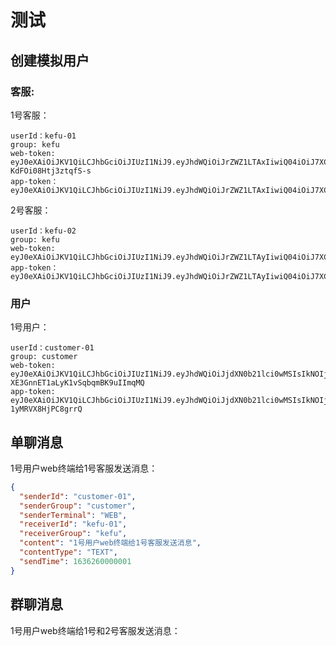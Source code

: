 # 测试

## 创建模拟用户

### 客服:

1号客服：

    userId：kefu-01
    group: kefu
    web-token: eyJ0eXAiOiJKV1QiLCJhbGciOiJIUzI1NiJ9.eyJhdWQiOiJrZWZ1LTAxIiwiQ04iOiJ7XCJncm91cFwiOlwia2VmdVwiLFwidGVybWluYWxUeXBlXCI6XCJXRUJcIixcInVzZXJJZFwiOlwia2VmdS0wMVwifSIsImV4cCI6MTczNjczNjcxMn0.52iIZ2Mdq7XLs9P8xdsxJdKQ-KdFOi08Htj3ztqfS-s
    app-token：eyJ0eXAiOiJKV1QiLCJhbGciOiJIUzI1NiJ9.eyJhdWQiOiJrZWZ1LTAxIiwiQ04iOiJ7XCJncm91cFwiOlwia2VmdVwiLFwidGVybWluYWxUeXBlXCI6XCJBUFBcIixcInVzZXJJZFwiOlwia2VmdS0wMVwifSIsImV4cCI6MTczNjczNjcyOH0.24bcNj8xhcs_t51vd2RHlHZkHz59DJrFjcr2QlJStB8

2号客服：

    userId：kefu-02
    group: kefu
    web-token: eyJ0eXAiOiJKV1QiLCJhbGciOiJIUzI1NiJ9.eyJhdWQiOiJrZWZ1LTAyIiwiQ04iOiJ7XCJncm91cFwiOlwia2VmdVwiLFwidGVybWluYWxUeXBlXCI6XCJXRUJcIixcInVzZXJJZFwiOlwia2VmdS0wMlwifSIsImV4cCI6MTczNjczNjgwNn0.nCQZ3MNWxjA0AyoEnxW_Jvh6n7zoTTKfTVTZsv9C7Yc
    app-token：eyJ0eXAiOiJKV1QiLCJhbGciOiJIUzI1NiJ9.eyJhdWQiOiJrZWZ1LTAyIiwiQ04iOiJ7XCJncm91cFwiOlwia2VmdVwiLFwidGVybWluYWxUeXBlXCI6XCJBUFBcIixcInVzZXJJZFwiOlwia2VmdS0wMlwifSIsImV4cCI6MTczNjczNjc5Mn0.lRZob8NfYBf8Us_JtAtEd9CMBPY4zOanwxau16boX48

### 用户

1号用户：

    userId：customer-01
    group: customer
    web-token: eyJ0eXAiOiJKV1QiLCJhbGciOiJIUzI1NiJ9.eyJhdWQiOiJjdXN0b21lci0wMSIsIkNOIjoie1wiZ3JvdXBcIjpcImN1c3RvbWVyXCIsXCJ0ZXJtaW5hbFR5cGVcIjpcIldFQlwiLFwidXNlcklkXCI6XCJjdXN0b21lci0wMVwifSIsImV4cCI6MTczNjczNjg2MH0.Yu1h41E1JKmX-XE3GnnET1aLyK1vSqbqmBK9uIImqMQ
    app-token: eyJ0eXAiOiJKV1QiLCJhbGciOiJIUzI1NiJ9.eyJhdWQiOiJjdXN0b21lci0wMSIsIkNOIjoie1wiZ3JvdXBcIjpcImN1c3RvbWVyXCIsXCJ0ZXJtaW5hbFR5cGVcIjpcIkFQUFwiLFwidXNlcklkXCI6XCJjdXN0b21lci0wMVwifSIsImV4cCI6MTczNjczNjg4NH0.R4dgXhG9KqGRNHXLCP94qiFkg1-1yMRVX8HjPC8grrQ

## 单聊消息

1号用户web终端给1号客服发送消息：

```json
{
  "senderId": "customer-01",
  "senderGroup": "customer",
  "senderTerminal": "WEB",
  "receiverId": "kefu-01",
  "receiverGroup": "kefu",
  "content": "1号用户web终端给1号客服发送消息",
  "contentType": "TEXT",
  "sendTime": 1636260000001
}
```

## 群聊消息

1号用户web终端给1号和2号客服发送消息：
